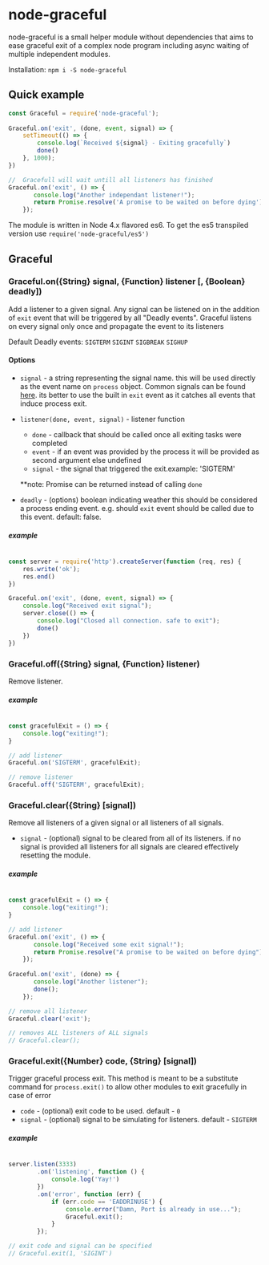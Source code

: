 # node-graceful

node-graceful is a small helper module without dependencies that aims to ease graceful exit
 of a complex node program including async waiting of multiple independent modules.

Installation:
`npm i -S node-graceful`

## Quick example

```javascript
const Graceful = require('node-graceful');
 
Graceful.on('exit', (done, event, signal) => {
    setTimeout(() => {
        console.log(`Received ${signal} - Exiting gracefully`)
        done()
    }, 1000);
})

//  Gracefull will wait untill all listeners has finished
Graceful.on('exit', () => {
       console.log("Another independant listener!");
       return Promise.resolve('A promise to be waited on before dying');
    });
```

The module is written in Node 4.x flavored es6.
  To get the es5 transpiled version use `require('node-graceful/es5')`


## Graceful

### Graceful.on({String} signal, {Function} listener [, {Boolean} deadly])

Add a listener to a given signal.
Any signal can be listened on in the addition of `exit` event that will be triggered by all "Deadly events".
Graceful listens on every signal only once and propagate the event to its listeners

Default Deadly events: `SIGTERM` `SIGINT` `SIGBREAK` `SIGHUP` 

#### Options
- `signal` - a string representing the signal name. this will be used directly as the event name on `process` object.
    Common signals can be found [here](https://nodejs.org/api/process.html#process_signal_events).
     its better to use the built in `exit` event as it catches all events that induce process exit.
- `listener(done, event, signal)` - listener function
    - `done` - callback that should be called once all exiting tasks were completed
    - `event` - if an event was provided by the process it will be provided as second argument else undefined
    - `signal` - the signal that triggered the exit.example: 'SIGTERM'
    
    **note: Promise can be returned instead of calling `done`
- `deadly` - (options) boolean indicating weather this should be considered a process ending event.
e.g. should `exit` event should be called due to this event. default: false.

##### example
```javascript

const server = require('http').createServer(function (req, res) {
    res.write('ok');
    res.end()
})

Graceful.on('exit', (done, event, signal) => {
    console.log("Received exit signal");
    server.close(() => {
        console.log("Closed all connection. safe to exit");
        done()    
    })
})
```


### Graceful.off({String} signal, {Function} listener)

Remove listener.

##### example
```javascript

const gracefulExit = () => {
    console.log("exiting!");
}

// add listener
Graceful.on('SIGTERM', gracefulExit);

// remove listener
Graceful.off('SIGTERM', gracefulExit);
```


### Graceful.clear({String} \[signal])

Remove all listeners of a given signal or all listeners of all signals.

- `signal` - (optional) signal to be cleared from all of its listeners.
 if no signal is provided all listeners for all signals are cleared 
 effectively resetting the module.

##### example
```javascript

const gracefulExit = () => {
    console.log("exiting!");
}

// add listener
Graceful.on('exit', () => {
       console.log("Received some exit signal!");
       return Promise.resolve("A promise to be waited on before dying");
    });
    
Graceful.on('exit', (done) => {
       console.log("Another listener");
       done();
    });

// remove all listener
Graceful.clear('exit');

// removes ALL listeners of ALL signals
// Graceful.clear();
```

### Graceful.exit({Number} code, {String} \[signal])

Trigger graceful process exit.
This method is meant to be a substitute command for `process.exit()`
to allow other modules to exit gracefully in case of error

- `code` - (optional) exit code to be used. default - `0`
- `signal` - (optional) signal to be simulating for listeners. default - `SIGTERM` 

##### example
```javascript

server.listen(3333)
        .on('listening', function () {
            console.log('Yay!')
        })
        .on('error', function (err) {
            if (err.code == 'EADDRINUSE') {
                console.error("Damn, Port is already in use...");
                Graceful.exit();
            }
        });

// exit code and signal can be specified
// Graceful.exit(1, 'SIGINT')
```
